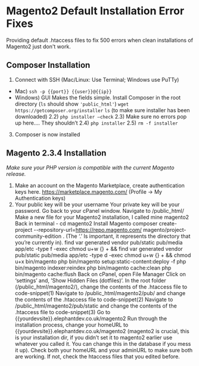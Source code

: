 # Magento2 Default Installation Error Fixes

Providing default .htaccess files to fix 500 errors when clean installations of Magento2 just don't work. 

## Composer Installation
1) Connect with SSH (Mac/Linux: Use Terminal; Windows use PuTTy) 
  * Mac) `ssh -p {{port}} {{user}}@{{ip}}`
  * Windows) GUI Makes the fields simple. 
Install Composer in the root directory (`ls` should show `'public_html'`) `wget https://getcomposer.org/installer`
    `ls` (to make sure installer has been downloaded)
  2.2) `php installer —check`
  2.3) Make sure no errors pop up here…. They shouldn’t
  2.4) `php installer`
  2.5) `rm -f installer`
3) Composer is now installed

## Magento 2.3.4 Installation
_Make sure your PHP version is compatible with the current Magento release._

1) Make an account on the Magento Marketplace, create authentication keys here. https://marketplace.magento.com/ (Profile -> My Authentication keys)
2) Your public key will be your username
Your private key will be your password.
Go back to your cPanel window. Navigate to /public_html/
Make a new file for your Magento2 installation, I called mine magento2
Back in terminal - cd magento2
Install Magento
	composer create-project --repository-url=https://repo.magento.com/ magento/project-community-edition .
	(The ‘.’ Is important, it represents the directory that you’re currently in). 
	find var generated vendor pub/static pub/media app/etc -type f -exec chmod u+w {} + && find var generated vendor pub/static pub/media app/etc -type d -exec chmod u+w {} + && chmod u+x bin/magento
	 php bin/magento setup:static-content:deploy -f
	 php bin/magento indexer:reindex
	 php bin/magento cache:clean
	 php bin/magento cache:flush
Back on cPanel, open File Manager
Click on ‘settings’ and, ’Show Hidden Files (dotfiles)’.
In the root folder (/public_html/magento2/), change the contents of the .htaccess file to code-snippet(1) 
Navigate to /public_html/magento2/pub/ and change the contents of the .htaccess file to code-snippet(2)
Navigate to /public_html/magento2/pub/static and change the contents of the .htaccess file to code-snippet(3)
Go to {{yourdevsite}}.elephantdev.co.uk/magento2
Run through the installation process, change your homeURL to {{yourdevsite}}.elephantdev.co.uk/magento2 (magento2 is crucial, this is your installation dir, if you didn’t set it to magento2 earlier use whatever you called it. You can change this in the database if you mess it up). 
Check both your homeURL and your adminURL to make sure both are working. If not, check the htaccess files that you edited before.
